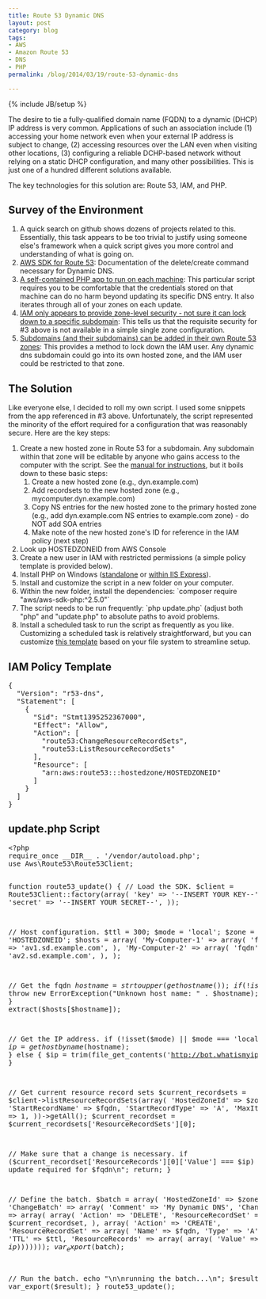 ```yaml
---
title: Route 53 Dynamic DNS
layout: post
category: blog
tags:
- AWS
- Amazon Route 53
- DNS
- PHP
permalink: /blog/2014/03/19/route-53-dynamic-dns

---
```

{% include JB/setup %}
<p>The desire to tie a fully-qualified domain name (FQDN) to a dynamic (DHCP) IP address is very common. Applications of such an association include (1) accessing your home network even when your external IP address is subject to change, (2) accessing resources over the LAN even when visiting other locations, (3) configuring a reliable DCHP-based network without relying on a static DHCP configuration, and many other possibilities. This is just one of a hundred different solutions available.</p>
<p>The key technologies for this solution are: Route 53, IAM, and PHP.</p>
<!--break-->
<h2>
	Survey of the Environment</h2>
<ol><li>
		A quick search on github shows dozens of projects related to this. Essentially, this task appears to be too trivial to justify using someone else's framework when a quick script gives you more control and understanding of what is going on.</li>
	<li>
		<a href="http://docs.aws.amazon.com/aws-sdk-php/latest/class-Aws.Route53.Route53Client.html#_changeResourceRecordSets">AWS SDK for Route 53</a>: Documentation of the delete/create command necessary for Dynamic DNS.</li>
	<li>
		<a href="https://github.com/nmenglund/r53update/blob/master/r53update.php">A self-contained PHP app to run on each machine</a>: This particular script requires you to be comfortable that the credentials stored on that machine can do no harm beyond updating its specific DNS entry. It also iterates through all of your zones on each update.</li>
	<li>
		<a href="http://docs.aws.amazon.com/Route53/latest/DeveloperGuide//UsingWithIAM.html">IAM only appears to provide zone-level security - not sure it can lock down to a specific subdomain</a>: This tells us that the requisite security for #3 above is not available in a simple single zone configuration.</li>
	<li>
		<a href="http://docs.aws.amazon.com/Route53/latest/DeveloperGuide/CreatingNewSubdomain.html">Subdomains (and their subdomains) can be added in their own Route 53 zones</a>: This provides a method to lock down the IAM user. Any dynamic dns subdomain could go into its own hosted zone, and the IAM user could be restricted to that zone.</li>
</ol><h2>
	The Solution</h2>
<p>Like everyone else, I decided to roll my own script. I used some snippets from the app referenced in #3 above. Unfortunately, the script represented the minority of the effort required for a configuration that was reasonably secure. Here are the key steps:</p>
<ol><li>
		Create a new hosted zone in Route 53 for a subdomain. Any subdomain within that zone will be editable by anyone who gains access to the computer with the script. See the <a href="http://docs.aws.amazon.com/Route53/latest/DeveloperGuide/CreatingNewSubdomain.html">manual for instructions</a>, but it boils down to these basic steps:
		<ol><li>
				Create a new hosted zone (e.g., dyn.example.com)</li>
			<li>
				Add recordsets to the new hosted zone (e.g., mycomputer.dyn.example.com)</li>
			<li>
				Copy NS entries for the new hosted zone to the primary hosted zone (e.g., add dyn.example.com NS entries to example.com zone) - do NOT add SOA entries</li>
			<li>
				Make note of the new hosted zone's ID for reference in the IAM policy (next step)</li>
		</ol></li>
	<li>Look up HOSTEDZONEID from AWS Console</li>
	<li>
		Create a new user in IAM with restricted permissions (a simple policy template is provided below).</li>
	<li>
		Install PHP on Windows (<a href="/blog/2014/01/21/installing-php-windows/">standalone</a> or <a href="http://www.iis.net/learn/extensions/introduction-to-iis-express/iis-express-overview">within IIS Express</a>).</li>
	<li>
		Install and customize the script in a new folder on your computer.</li>
	<li>
		Within the new folder, install the dependencies: `composer require "aws/aws-sdk-php:^2.5.0"`</li>
	<li>
		The script needs to be run frequently: `php update.php` (adjust both "php" and "update.php" to absolute paths to avoid problems.</li>
	<li>
		Install a scheduled task to run the script as frequently as you like. Customizing a scheduled task is relatively straightforward, but you can customize <a href="/assets/files/dynamic-dns-scheduled-task.xml">this template</a> based on your file system to streamline setup.</li>
</ol>

<h2>IAM Policy Template</h2>
<pre class="brush:jscript">
{
  "Version": "r53-dns",
  "Statement": [
    {
      "Sid": "Stmt1395252367000",
      "Effect": "Allow",
      "Action": [
        "route53:ChangeResourceRecordSets",
        "route53:ListResourceRecordSets"
      ],
      "Resource": [
        "arn:aws:route53:::hostedzone/HOSTEDZONEID"
      ]
    }
  ]
}</pre>

<h2>update.php Script</h2>
<pre class="brush:php">
&lt;?php
require_once __DIR__ . '/vendor/autoload.php';
use Aws\Route53\Route53Client;

function route53_update() {
  // Load the SDK.
  $client = Route53Client::factory(array(
    'key' => '--INSERT YOUR KEY--',
    'secret' => '--INSERT YOUR SECRET--',
  ));

  // Host configuration.
  $ttl = 300;
  $mode = 'local';
  $zone = 'HOSTEDZONEID';
  $hosts = array(
    'My-Computer-1' => array(
      'fqdn' => 'av1.sd.example.com',
    ),
    'My-Computer-2' => array(
      'fqdn' => 'av2.sd.example.com',
    ),
  );

  // Get the fqdn
  $hostname = strtoupper(gethostname());
  if (!isset($hosts[$hostname])) {
    throw new ErrorException("Unknown host name: " . $hostname);
  }
  extract($hosts[$hostname]);

  // Get the IP address.
  if (!isset($mode) || $mode === 'local') {
    $ip = gethostbyname($hostname);
  }
  else {
    $ip = trim(file_get_contents('http://bot.whatismyipaddress.com/'));
  }

  // Get current resource record sets
  $current_recordsets = $client->listResourceRecordSets(array(
    'HostedZoneId' => $zone,
    'StartRecordName' => $fqdn,
    'StartRecordType' => 'A',
    'MaxItems' => 1,
  ))->getAll();
  $current_recordset = $current_recordsets['ResourceRecordSets'][0];

  // Make sure that a change is necessary.
  if ($current_recordset['ResourceRecords'][0]['Value'] === $ip) {
    echo "No update required for $fqdn\n";
        return;
  }

  // Define the batch.
  $batch = array(
    'HostedZoneId' => $zone,
    'ChangeBatch' => array(
      'Comment' => 'My Dynamic DNS',
      'Changes' => array(
        array(
          'Action' => 'DELETE',
          'ResourceRecordSet' => $current_recordset,
        ),
        array(
          'Action' => 'CREATE',
          'ResourceRecordSet' => array(
            'Name' => $fqdn,
            'Type' => 'A',
            'TTL' => $ttl,
            'ResourceRecords' => array(
              array(
                'Value' => $ip
              )
            )
          )
        )
      )
    )
  );
  var_export($batch);

  // Run the batch.
  echo "\n\nrunning the batch...\n";
  $result = $client->changeResourceRecordSets($batch);
  var_export($result);
}
route53_update();
</pre>
